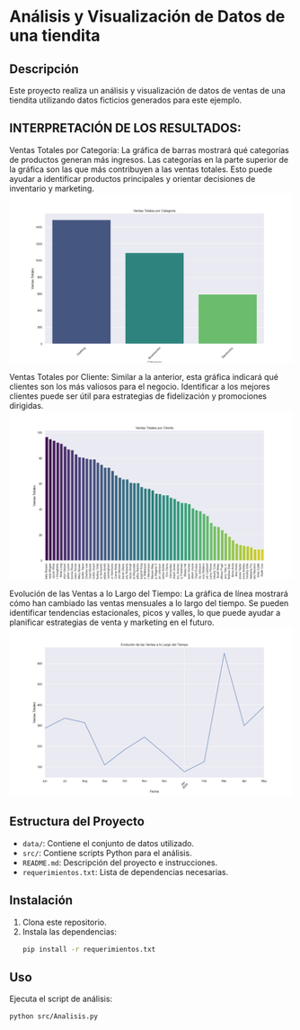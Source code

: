# Análisis y Visualización de Datos de una tiendita

## Descripción

Este proyecto realiza un análisis y visualización de datos de ventas de una tiendita utilizando datos ficticios generados para este ejemplo. 

## INTERPRETACIÓN DE LOS RESULTADOS:

Ventas Totales por Categoría:
La gráfica de barras mostrará qué categorías de productos generan más ingresos.
Las categorías en la parte superior de la gráfica son las que más contribuyen a las ventas totales.
Esto puede ayudar a identificar productos principales y orientar decisiones de inventario y marketing.
![Figure_1](./images/Figure_1.png)

Ventas Totales por Cliente:
Similar a la anterior, esta gráfica indicará qué clientes son los más valiosos para el negocio.
Identificar a los mejores clientes puede ser útil para estrategias de fidelización y promociones dirigidas.
![Figure_2](./images/Figure_2.png)

Evolución de las Ventas a lo Largo del Tiempo:
La gráfica de línea mostrará cómo han cambiado las ventas mensuales a lo largo del tiempo.
Se pueden identificar tendencias estacionales, picos y valles, lo que puede ayudar a planificar estrategias de venta y marketing en el futuro.
![Figure_3](./images/Figure_3.png)

## Estructura del Proyecto

- `data/`: Contiene el conjunto de datos utilizado. 
- `src/`: Contiene scripts Python para el análisis.
- `README.md`: Descripción del proyecto e instrucciones.
- `requerimientos.txt`: Lista de dependencias necesarias.

## Instalación

1. Clona este repositorio.
2. Instala las dependencias:
    ```bash
    pip install -r requerimientos.txt
    ```

## Uso

Ejecuta el script de análisis:
```bash
python src/Analisis.py

